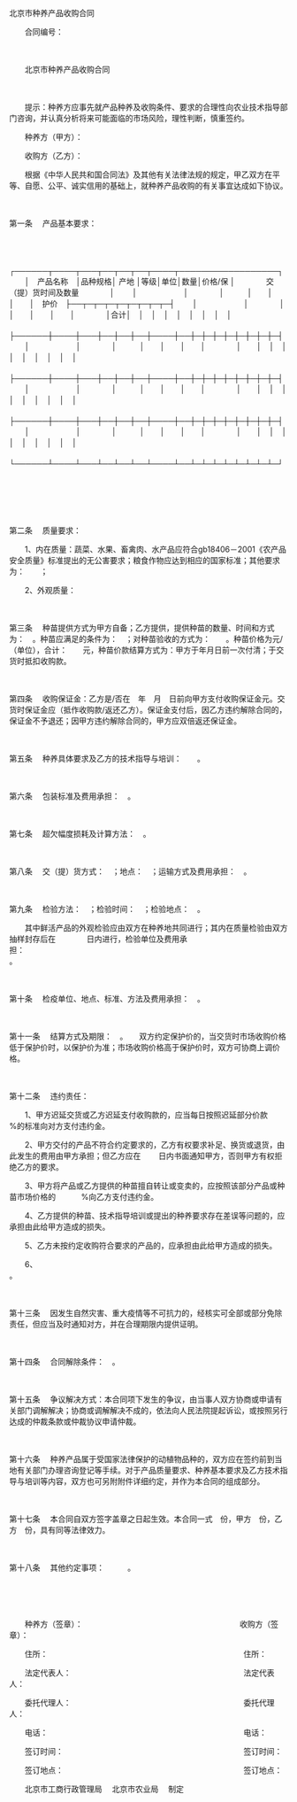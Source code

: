 



北京市种养产品收购合同



 

　　合同编号：

　　


 
　　北京市种养产品收购合同
 
　　



　　提示：种养方应事先就产品种养及收购条件、要求的合理性向农业技术指导部门咨询，并认真分析将来可能面临的市场风险，理性判断，慎重签约。　　

　　种养方（甲方）：　　

　　收购方（乙方）：　　

　　根据《中华人民共和国合同法》及其他有关法律法规的规定，甲乙双方在平等、自愿、公平、诚实信用的基础上，就种养产品收购的有关事宜达成如下协议。

　　

第一条
　产品基本要求：

　　


　　┌──────┬────┬───┬──┬──┬──┬────┬──────────────────┐
　　│　产品名称　│品种规格│ 产地 │等级│单位│数量│价格/保 │　　　　交（提）货时间及数量　　　　│
　　│　　　　　　│　　　　│　　　│　　│　　│　　│　护价　├──┬─┬─┬─┬─┬─┬─┬─┬─┤
　　│　　　　　　│　　　　│　　　│　　│　　│　　│　　　　│合计│　│　│　│　│　│　│　│　│
　　├──────┼────┼───┼──┼──┼──┼────┼──┼─┼─┼─┼─┼─┼─┼─┼─┤
　　│　　　　　　│　　　　│　　　│　　│　　│　　│　　　　│　　│　│　│　│　│　│　│　│　│
　　├──────┼────┼───┼──┼──┼──┼────┼──┼─┼─┼─┼─┼─┼─┼─┼─┤
　　│　　　　　　│　　　　│　　　│　　│　　│　　│　　　　│　　│　│　│　│　│　│　│　│　│
　　├──────┼────┼───┼──┼──┼──┼────┼──┼─┼─┼─┼─┼─┼─┼─┼─┤
　　│　　　　　　│　　　　│　　　│　　│　　│　　│　　　　│　　│　│　│　│　│　│　│　│　│
　　└──────┴────┴───┴──┴──┴──┴────┴──┴─┴─┴─┴─┴─┴─┴─┴─┘
　　


　　

　　

第二条
　质量要求：　　

　　1、内在质量：蔬菜、水果、畜禽肉、水产品应符合gb18406－2001《农产品安全质量》标准提出的无公害要求；粮食作物应达到相应的国家标准；其他要求为：　　；　　

　　2、外观质量：　

　　

第三条
　种苗提供方式为甲方自备；乙方提供，提供种苗的数量、时间和方式为：　。种苗应满足的条件为：　；对种苗验收的方式为：　　。种苗价格为元/（单位），合计：　　元，种苗价款结算方式为：甲方于年月日前一次付清；于交货时抵扣收购款。

　　

第四条
　收购保证金：乙方是/否在　年　月　日前向甲方支付收购保证金元。交货时保证金应（抵作收购款/返还乙方）。保证金支付后，因乙方违约解除合同的，保证金不予退还；因甲方违约解除合同的，甲方应双倍返还保证金。

　　

第五条
　种养具体要求及乙方的技术指导与培训：　　。

　　

第六条
　包装标准及费用承担：　。

　　

第七条
　超欠幅度损耗及计算方法：　。

　　

第八条
　交（提）货方式：　；地点：　；运输方式及费用承担：　。

　　

第九条
　检验方法：　；检验时间：　；检验地点：　。　　

　　其中鲜活产品的外观检验应由双方在种养地共同进行；其内在质量检验由双方抽样封存后在　　　　日内进行，检验单位及费用承担：　　　　　　　　　　　　　　　　　　　　　　　　　　　　　　　　　　。

　　

第十条
　检疫单位、地点、标准、方法及费用承担：　。

　　

第十一条
　结算方式及期限：　。　　双方约定保护价的，当交货时市场收购价格低于保护价时，以保护价为准；市场收购价格高于保护价时，双方可协商上调价格。

　　

第十二条
　违约责任：　　

　　1、甲方迟延交货或乙方迟延支付收购款的，应当每日按照迟延部分价款　　　 %的标准向对方支付违约金。　　

　　2、甲方交付的产品不符合约定要求的，乙方有权要求补足、换货或退货，由此发生的费用由甲方承担；但乙方应在　　 日内书面通知甲方，否则甲方有权拒绝乙方的要求。　　

　　3、甲方将产品或乙方提供的种苗擅自转让或变卖的，应按照该部分产品或种苗市场价格的　　　 %向乙方支付违约金。　　

　　4、乙方提供的种苗、技术指导培训或提出的种养要求存在差误等问题的，应承担由此给甲方造成的损失。　　

　　5、乙方未按约定收购符合要求的产品的，应承担由此给甲方造成的损失。　　

　　6、　　　　　　　　　　　　　　　　　　　　　　　　　　　　　　　　　　　　　　　　　　　　　　　　　　　　　　 。

　　

第十三条
　因发生自然灾害、重大疫情等不可抗力的，经核实可全部或部分免除责任，但应当及时通知对方，并在合理期限内提供证明。

　　

第十四条
　合同解除条件：　。

　　

第十五条
　争议解决方式：本合同项下发生的争议，由当事人双方协商或申请有关部门调解解决；协商或调解解决不成的，依法向人民法院提起诉讼，或按照另行达成的仲裁条款或仲裁协议申请仲裁。

　　

第十六条
　种养产品属于受国家法律保护的动植物品种的，双方应在签约前到当地有关部门办理咨询登记等手续。对于产品质量要求、种养基本要求及乙方技术指导与培训等内容，双方也可另附附件详细约定，并作为本合同的组成部分。

　　

第十七条
　本合同自双方签字盖章之日起生效。本合同一式　份，甲方　份，乙方　份，具有同等法律效力。

　　

第十八条
　其他约定事项：　　　。　

　　

　　　

　　种养方（签章）：　　　　　　　　　　　　　　　　　　　　 收购方（签章）：　　

　　住所：　　　　　　　　　　　　　　　　　　　　　　　　　 住所：　　

　　法定代表人：　　　　　　　　　　　　　　　　　　　　　　 法定代表人：　　

　　委托代理人：　　　　　　　　　　　　　　　　　　　　　　 委托代理人：　　

　　电话：　　　　　　　　　　　　　　　　　　　　　　　　　 电话：　　

　　签订时间：　　　　　　　　　　　　　　　　　　　　　　　 签订时间：　　

　　签订地点：　　　　　　　　　　　　　　　　　　　　　　　 签订地点：　　

　　北京市工商行政管理局　 北京市农业局　 制定